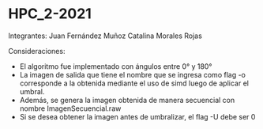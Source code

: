 # HPC_2-2021
Integrantes: Juan Fernández Muñoz
	     Catalina Morales Rojas

Consideraciones: 

- El algoritmo fue implementado con ángulos entre 0° y 180°
- La imagen de salida que tiene el nombre que se ingresa como flag -o corresponde a la obtenida mediante el uso de
  simd luego de aplicar el umbral.
- Además, se genera la imagen obtenida de manera secuencial con nombre ImagenSecuencial.raw
- Si se desea obtener la imagen antes de umbralizar, el flag -U debe ser 0
